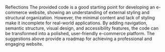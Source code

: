 Reflections
The provided code is a good starting point for developing an e-commerce website, showing an understanding of external styling and structural organization. However, the minimal content and lack of styling make it incomplete for real-world applications. By adding navigation, semantic structure, visual design, and accessibility features, the code can be transformed into a polished, user-friendly e-commerce platform. The suggestions above provide a roadmap for achieving a professional and engaging website.